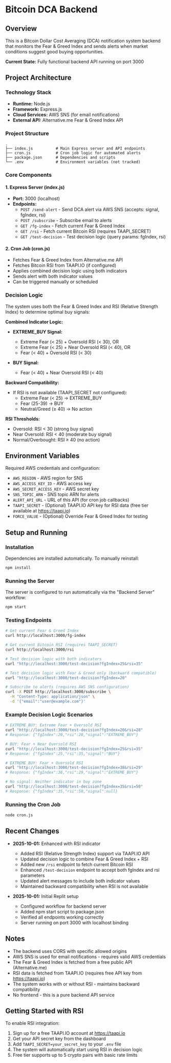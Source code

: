 # Bitcoin DCA Backend

## Overview
This is a Bitcoin Dollar Cost Averaging (DCA) notification system backend that monitors the Fear & Greed Index and sends alerts when market conditions suggest good buying opportunities.

**Current State:** Fully functional backend API running on port 3000

## Project Architecture

### Technology Stack
- **Runtime:** Node.js
- **Framework:** Express.js
- **Cloud Services:** AWS SNS (for email notifications)
- **External API:** Alternative.me Fear & Greed Index API

### Project Structure
```
.
├── index.js          # Main Express server and API endpoints
├── cron.js           # Cron job logic for automated alerts
├── package.json      # Dependencies and scripts
└── .env              # Environment variables (not tracked)
```

### Core Components

#### 1. Express Server (index.js)
- **Port:** 3000 (localhost)
- **Endpoints:**
  - `POST /send-alert` - Send DCA alert via AWS SNS (accepts: signal, fgIndex, rsi)
  - `POST /subscribe` - Subscribe email to alerts
  - `GET /fg-index` - Fetch current Fear & Greed Index
  - `GET /rsi` - Fetch current Bitcoin RSI (requires TAAPI_SECRET)
  - `GET /test-decision` - Test decision logic (query params: fgIndex, rsi)

#### 2. Cron Job (cron.js)
- Fetches Fear & Greed Index from Alternative.me API
- Fetches Bitcoin RSI from TAAPI.IO (if configured)
- Applies combined decision logic using both indicators
- Sends alert with both indicator values
- Can be triggered manually or scheduled

### Decision Logic
The system uses both the Fear & Greed Index and RSI (Relative Strength Index) to determine optimal buy signals:

**Combined Indicator Logic:**
- **EXTREME_BUY Signal:**
  - Extreme Fear (< 25) + Oversold RSI (< 30), OR
  - Extreme Fear (< 25) + Near Oversold RSI (< 40), OR
  - Fear (< 40) + Oversold RSI (< 30)
  
- **BUY Signal:**
  - Fear (< 40) + Near Oversold RSI (< 40)

**Backward Compatibility:**
- If RSI is not available (TAAPI_SECRET not configured):
  - Extreme Fear (< 25) → EXTREME_BUY
  - Fear (25-39) → BUY
  - Neutral/Greed (≥ 40) → No action

**RSI Thresholds:**
- Oversold: RSI < 30 (strong buy signal)
- Near Oversold: RSI < 40 (moderate buy signal)
- Normal/Overbought: RSI ≥ 40 (no action)

## Environment Variables

Required AWS credentials and configuration:
- `AWS_REGION` - AWS region for SNS
- `AWS_ACCESS_KEY_ID` - AWS access key
- `AWS_SECRET_ACCESS_KEY` - AWS secret key
- `SNS_TOPIC_ARN` - SNS topic ARN for alerts
- `ALERT_API_URL` - URL of this API (for cron job callbacks)
- `TAAPI_SECRET` - (Optional) TAAPI.IO API key for RSI data (free tier available at https://taapi.io)
- `FORCE_VALUE` - (Optional) Override Fear & Greed Index for testing

## Setup and Running

### Installation
Dependencies are installed automatically. To manually reinstall:
```bash
npm install
```

### Running the Server
The server is configured to run automatically via the "Backend Server" workflow:
```bash
npm start
```

### Testing Endpoints
```bash
# Get current Fear & Greed Index
curl http://localhost:3000/fg-index

# Get current Bitcoin RSI (requires TAAPI_SECRET)
curl http://localhost:3000/rsi

# Test decision logic with both indicators
curl "http://localhost:3000/test-decision?fgIndex=25&rsi=35"

# Test decision logic with Fear & Greed only (backward compatible)
curl "http://localhost:3000/test-decision?fgIndex=20"

# Subscribe to alerts (requires AWS SNS configuration)
curl -X POST http://localhost:3000/subscribe \
  -H "Content-Type: application/json" \
  -d '{"email":"user@example.com"}'
```

### Example Decision Logic Scenarios
```bash
# EXTREME_BUY: Extreme Fear + Oversold RSI
curl "http://localhost:3000/test-decision?fgIndex=20&rsi=28"
# Response: {"fgIndex":20,"rsi":28,"signal":"EXTREME_BUY"}

# BUY: Fear + Near Oversold RSI
curl "http://localhost:3000/test-decision?fgIndex=25&rsi=35"
# Response: {"fgIndex":25,"rsi":35,"signal":"BUY"}

# EXTREME_BUY: Fear + Oversold RSI
curl "http://localhost:3000/test-decision?fgIndex=38&rsi=29"
# Response: {"fgIndex":38,"rsi":29,"signal":"EXTREME_BUY"}

# No signal: Neither indicator in buy zone
curl "http://localhost:3000/test-decision?fgIndex=35&rsi=50"
# Response: {"fgIndex":35,"rsi":50,"signal":null}
```

### Running the Cron Job
```bash
node cron.js
```

## Recent Changes
- **2025-10-01:** Enhanced with RSI indicator
  - Added RSI (Relative Strength Index) support via TAAPI.IO API
  - Updated decision logic to combine Fear & Greed Index + RSI
  - Added new `/rsi` endpoint to fetch current Bitcoin RSI
  - Enhanced `/test-decision` endpoint to accept both fgIndex and rsi parameters
  - Updated alert messages to include both indicator values
  - Maintained backward compatibility when RSI is not available
  
- **2025-10-01:** Initial Replit setup
  - Configured workflow for backend server
  - Added npm start script to package.json
  - Verified all endpoints working correctly
  - Server running on port 3000 with localhost binding

## Notes
- The backend uses CORS with specific allowed origins
- AWS SNS is used for email notifications - requires valid AWS credentials
- The Fear & Greed Index is fetched from a free public API (Alternative.me)
- RSI data is fetched from TAAPI.IO (requires free API key from https://taapi.io)
- The system works with or without RSI - maintains backward compatibility
- No frontend - this is a pure backend API service

## Getting Started with RSI

To enable RSI integration:
1. Sign up for a free TAAPI.IO account at https://taapi.io
2. Get your API secret key from the dashboard
3. Add `TAAPI_SECRET=your_secret_key` to your `.env` file
4. The system will automatically start using RSI in decision logic
5. Free tier supports up to 5 crypto pairs with basic rate limits
